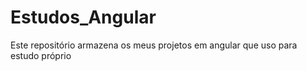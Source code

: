 # Estudos_Angular
Este repositório armazena os meus projetos em angular que uso para estudo próprio
